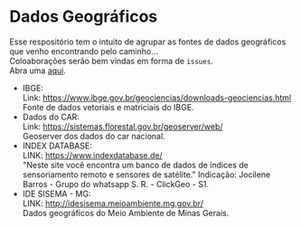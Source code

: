 # Dados Geográficos

Esse respositório tem o intuito de agrupar as fontes de dados geográficos que venho encontrando pelo caminho...  
Coloaborações serão bem vindas em forma de `issues`.  
Abra uma [aqui](https://github.com/kylefelipe/dados-geo/issues).

- IBGE:  
  Link: https://www.ibge.gov.br/geociencias/downloads-geociencias.html  
  Fonte de dados vetoriais e matriciais do IBGE.
- Dados do CAR:  
  Link: https://sistemas.florestal.gov.br/geoserver/web/  
  Geoserver dos dados do car nacional.
- INDEX DATABASE:  
  LINK: https://www.indexdatabase.de/  
  "Neste site você encontra um banco de dados de índices de sensoriamento remoto e sensores de satélite."
  Indicação: Jocilene Barros - Grupo do whatsapp S. R. - ClickGeo - S1.
- IDE SISEMA - MG:  
  LINK: http://idesisema.meioambiente.mg.gov.br/  
  Dados geográficos do Meio Ambiente de Minas Gerais.  
